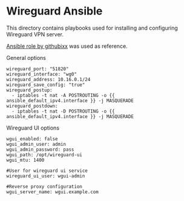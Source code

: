 # Wireguard Ansible

This directory contains playbooks used for installing and configuring Wireguard VPN server.

[Ansible role by githubixx](https://github.com/githubixx/ansible-role-wireguard) was used as reference.

General options
```
wireguard_port: "51820"
wireguard_interface: "wg0"
wireguard_address: 10.16.0.1/24
wireguard_save_config: "true"
wireguard_postup:
  - iptables -t nat -A POSTROUTING -o {{ ansible_default_ipv4.interface }} -j MASQUERADE
wireguard_postdown:
  - iptables -t nat -D POSTROUTING -o {{ ansible_default_ipv4.interface }} -j MASQUERADE
```

Wireguard UI options
```
wgui_enabled: false
wgui_admin_user: admin
wgui_admin_password: pass
wgui_path: /opt/wireguard-ui
wgui_mtu: 1400

#User for wireguard ui service
wireguard_ui_user: wgui-admin

#Reverse proxy configuration
wgui_server_name: wgui.example.com
```